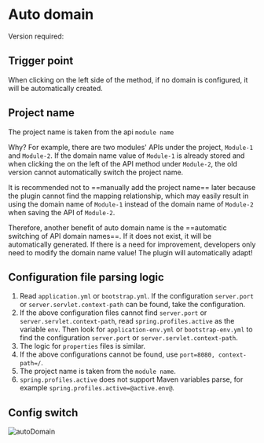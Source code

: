 # Auto domain

Version required: <Badge text="2023.1.4" />

## Trigger point

When clicking <ColorIcon icon="restfulFastRequest" /> on the left side of the method,
if no domain is configured, it will be automatically created.

## Project name

The project name is taken from the api `module name`

Why? For example, there are two modules' APIs under the project, `Module-1` and `Module-2`. If the domain name value of `Module-1` is already stored and when clicking the <ColorIcon icon="restfulFastRequest" /> on the left of the API method under `Module-2`, the old version cannot automatically switch the project name.

It is recommended not to ==manually add the project name== later because the plugin cannot find the mapping relationship, which may easily result in using the domain name of `Module-1` instead of the domain name of `Module-2` when saving the API of `Module-2`.

Therefore, another benefit of auto domain name is the ==automatic switching of API domain names==. If it does not exist, it will be automatically generated. If there is a need for improvement, developers only need to modify the domain name value! The plugin will automatically adapt!

## Configuration file parsing logic

1. Read `application.yml` or `bootstrap.yml`. If the configuration `server.port` or `server.servlet.context-path` can be found, take the configuration.
2. If the above configuration files cannot find `server.port` or `server.servlet.context-path`, read `spring.profiles.active` as the variable `env`. Then look for `application-env.yml` or `bootstrap-env.yml` to find the configuration `server.port` or `server.servlet.context-path`.
3. The logic for `properties` files is similar.
4. If the above configurations cannot be found, use `port=8080, context-path=/`.
5. The project name is taken from the `module name`.
6. `spring.profiles.active` does not support Maven variables parse, for example `spring.profiles.active=@active.env@`.

## Config switch

![autoDomain](/img/2023.1.4/autoDomain_en.png)
